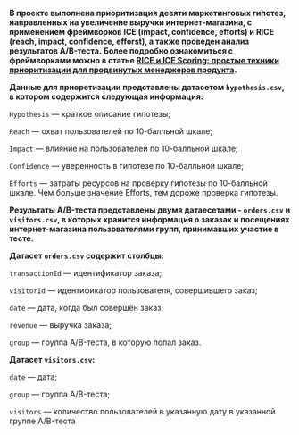 **В проекте выполнена приоритизация девяти маркетинговых гипотез, направленных на увеличение выручки интернет-магазина, с применением фреймворков ICE (impact, confidence, efforts) и RICE (reach, impact, confidence, efforst), а также проведен анализ результатов A/B-теста.**
**Более подробно ознакомиться с фреймворками можно в статье <a href="https://habr.com/ru/companies/hygger/articles/422131/">RICE и ICE Scoring: простые техники приоритизации для продвинутых менеджеров продукта</a>.**

**Данные для приоретизации представлены датасетом `hypothesis.csv`, в котором содержится следующая информация:**

`Hypothesis` — краткое описание гипотезы;

`Reach` — охват пользователей по 10-балльной шкале;

`Impact` — влияние на пользователей по 10-балльной шкале;

`Confidence` — уверенность в гипотезе по 10-балльной шкале;

`Efforts` — затраты ресурсов на проверку гипотезы по 10-балльной шкале. Чем больше значение Efforts, тем дороже проверка гипотезы.

**Результаты A/B-теста представлены двумя датаесетами - `orders.csv` и `visitors.csv`, в которых хранится информация о заказах и посещениях интернет-магазина пользователями групп, принимавших участие в тесте.**

**Датасет `orders.csv` содержит столбцы:**

`transactionId` — идентификатор заказа;

`visitorId` — идентификатор пользователя, совершившего заказ;

`date` — дата, когда был совершён заказ;

`revenue` — выручка заказа;

`group` — группа A/B-теста, в которую попал заказ.

**Датасет `visitors.csv`:**

`date` — дата;

`group` — группа A/B-теста;

`visitors` — количество пользователей в указанную дату в указанной группе A/B-теста
